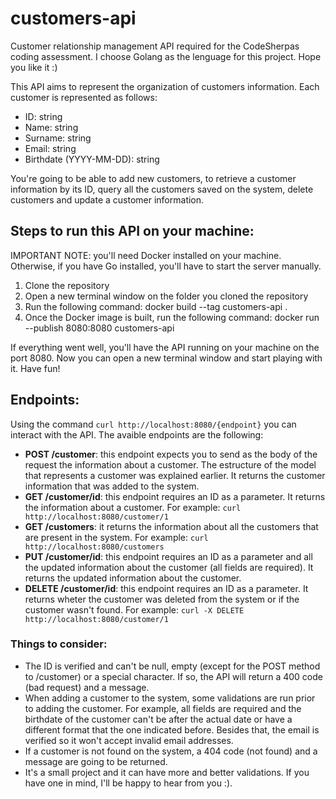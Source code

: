 # customers-api
Customer relationship management API required for the CodeSherpas coding assessment. I choose Golang as the lenguage for this project. Hope you like it :)

This API aims to represent the organization of customers information. Each customer is represented as follows:

- ID: string
- Name: string
- Surname: string
- Email: string
- Birthdate (YYYY-MM-DD): string

You're going to be able to add new customers, to retrieve a customer information by its ID, query all the customers saved on the system, delete customers and update a customer information.

## Steps to run this API on your machine:

IMPORTANT NOTE: you'll need Docker installed on your machine. Otherwise, if you have Go installed, you'll have to start the server manually.

1. Clone the repository
2. Open a new terminal window on the folder you cloned the repository
3. Run the following command: docker build --tag customers-api .
4. Once the Docker image is built, run the following command: docker run --publish 8080:8080 customers-api

If everything went well, you'll have the API running on your machine on the port 8080. Now you can open a new terminal window and start playing with it. Have fun!

## Endpoints:

Using the command `curl http://localhost:8080/{endpoint}` you can interact with the API. The avaible endpoints are the following:

- **POST /customer**: this endpoint expects you to send as the body of the request the information about a customer. The estructure of the model that represents a customer was explained earlier. It returns the customer information that was added to the system.
- **GET /customer/id**: this endpoint requires an ID as a parameter. It returns the information about a customer. For example: `curl http://localhost:8080/customer/1`
- **GET /customers**: it returns the information about all the customers that are present in the system. For example: `curl http://localhost:8080/customers`
- **PUT /customer/id**: this endpoint requires an ID as a parameter and all the updated information about the customer (all fields are required). It returns the updated information about the customer.
- **DELETE /customer/id**: this endpoint requires an ID as a parameter. It returns wheter the customer was deleted from the system or if the customer wasn't found. For example: `curl -X DELETE http://localhost:8080/customer/1`

### Things to consider:

- The ID is verified and can't be null, empty (except for the POST method to /customer) or a special character. If so, the API will return a 400 code (bad request) and a message.
- When adding a customer to the system, some validations are run prior to adding the customer. For example, all fields are required and the birthdate of the customer can't be after the actual date or have a different format that the one indicated before. Besides that, the email is verified so it won't accept invalid email addresses.
- If a customer is not found on the system, a 404 code (not found) and a message are going to be returned.
- It's a small project and it can have more and better validations. If you have one in mind, I'll be happy to hear from you :).












